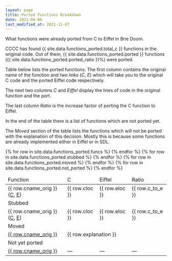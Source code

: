 ```yaml
---
layout: page
title: Ported Functions Breakdown
date: 2021-09-08
last_modified_at: 2021-11-07
---
```

What functions were already ported from C to Eiffel in Brie Doom.

CCCC has found {{ site.data.functions_ported.total_c }} functions in the original code.
Out of them, {{ site.data.functions_ported.ported }} functions
({{ site.data.functions_ported.ported_ratio }}%) were ported.

Table below lists the ported functions. The first column contains the
original name of the function and two links (_C_, _E_) which will take
you to the original C code and the ported Eiffel code respectively.

The next two columns _C_ and _Eiffel_ display the lines of
code in the original function and the port.

The last column _Ratio_ is the increase factor of porting the C function
to Eiffel.

In the end of the table there is a list of functions which are not ported
yet.

The _Moved_ section of the table lists the functions which will
not be ported with the explanation of this decision. Mostly this
is because some functions are already implemented either in Eiffel
or in SDL.

<table class="w-full">
  <thead>
    <tr class="bg-california-600 text-white font-bold">
      <td class="pl-2">Function</td>
      <td>C</td>
      <td>Eiffel</td>
      <td class="pr-2">Ratio</td>
    </tr>
  </thead>
  {% for row in site.data.functions_ported.funcs %}
    <tr class="bg-california-100 hover:bg-california-200">
      <td class="pl-2">
        {{ row.cname_orig }}
        (<a href="{{
                'https://github.com/id-Software/DOOM/blob/master/linuxdoom-1.10/'
                | append: row.cfile
                | append: '#L'
                | append: row.cline
                  }}">C</a>,
        <a href="{{
                '/documentation/'
                | append: row.cluster
                | append: '.html'
                | append: '#f_'
                | append: row.ename
                | relative_url
                }}">E</a>)
      </td>
      <td>{{ row.cloc }}</td>
      <td>{{ row.eloc }}</td>
      <td class="pr-2">{{ row.c_to_e }}</td>
    </tr>
  {% endfor %}
  <tr class="bg-california-600 text-white font-bold text-center">
    <td colspan="4">Stubbed</td>
  </tr>
  {% for row in site.data.functions_ported.stubbed %}
    <tr class="bg-california-100 hover:bg-california-200">
      <td class="pl-2">
        {{ row.cname_orig }}
        (<a href="{{
                  'https://github.com/id-Software/DOOM/blob/master/linuxdoom-1.10/'
                  | append: row.cfile
                  | append: '#L'
                  | append: row.cline
                  }}">C</a>,
        <a href="{{
                  '/documentation/'
                  | append: row.cluster
                  | append: '.html'
                  | append: '#f_'
                  | append: row.ename
                  | relative_url
                  }}">E</a>)
      </td>
      <td>{{ row.cloc }}</td>
      <td>{{ row.eloc }}</td>
      <td class="pr-2">{{ row.c_to_e }}</td>
    </tr>
  {% endfor %}
  <tr class="bg-california-600 text-white font-bold text-center">
    <td colspan="4">Moved</td>
  </tr>
  {% for row in site.data.functions_ported.moved %}
    <tr class="bg-california-100 hover:bg-california-200">
      <td class="pl-2">
        <a href="{{
                  'https://github.com/id-Software/DOOM/blob/master/linuxdoom-1.10/'
                  | append: row.cfile
                  | append: '#L'
                  | append: row.cline
                  }}">{{ row.cname_orig }}</a>
      </td>
      <td colspan="3">
        {{ row.explanation }}
      </td>
    </tr>
  {% endfor %}
  <tr class="bg-california-600 text-white font-bold text-center">
    <td colspan="4">Not yet ported</td>
  </tr>
  {% for row in site.data.functions_ported.not_ported %}
    <tr class="bg-california-100 hover:bg-california-200">
      <td class="pl-2">
        <a href="{{
                'https://github.com/id-Software/DOOM/blob/master/linuxdoom-1.10/'
                | append: row.cfile
                | append: '#L'
                | append: row.cline
                }}">{{ row.cname_orig }}</a>
      </td>
      <td>—</td>
      <td>—</td>
      <td>—</td>
    </tr>
  {% endfor %}
</table>
